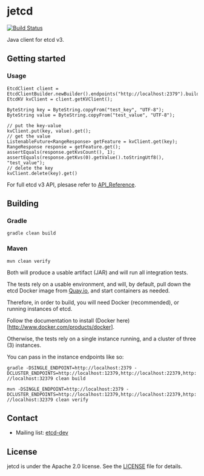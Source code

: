 # jetcd

[![Build Status](https://travis-ci.org/coreos/jetcd.svg?branch=master)](https://travis-ci.org/coreos/jetcd)

Java client for etcd v3.

## Getting started

### Usage

```
EtcdClient client = EtcdClientBuilder.newBuilder().endpoints("http://localhost:2379").build();
EtcdKV kvClient = client.getKVClient();

ByteString key = ByteString.copyFrom("test_key", "UTF-8");
ByteString value = ByteString.copyFrom("test_value", "UTF-8");

// put the key-value
kvClient.put(key, value).get();
// get the value
ListenableFuture<RangeResponse> getFeature = kvClient.get(key);
RangeResponse response = getFeature.get();
assertEquals(response.getKvsCount(), 1);
assertEquals(response.getKvs(0).getValue().toStringUtf8(), "test_value");
// delete the key
kvClient.delete(key).get()
```

For full etcd v3 API, plesase refer to [API_Reference](https://github.com/coreos/etcd/blob/master/Documentation/dev-guide/api_reference_v3.md).

## Building

### Gradle

```gradle clean build```

### Maven

```mvn clean verify```


Both will produce a usable artifact (JAR) and will run all integration tests.

The tests rely on a usable environment, and will, by default, pull down the
etcd Docker image from [Quay.io](https://quay.io/repository/coreos/etcd), and
start containers as needed.

Therefore, in order to build, you will need Docker (recommended), or running
instances of etcd.

Follow the documentation to install (Docker here)[http://www.docker.com/products/docker].

Otherwise, the tests rely on a single instance running, and a cluster of three (3)
instances.

You can pass in the instance endpoints like so:

```gradle -DSINGLE_ENDPOINT=http://localhost:2379 -DCLUSTER_ENDPOINTS=http://localhost:12379,http://localhost:22379,http://localhost:32379 clean build```

```mvn -DSINGLE_ENDPOINT=http://localhost:2379 -DCLUSTER_ENDPOINTS=http://localhost:12379,http://localhost:22379,http://localhost:32379 clean verify```




## Contact

* Mailing list: [etcd-dev](https://groups.google.com/forum/?hl=en#!forum/etcd-dev)

## License

jetcd is under the Apache 2.0 license. See the [LICENSE](https://github.com/coreos/jetcd/blob/master/LICENSE) file for details.

